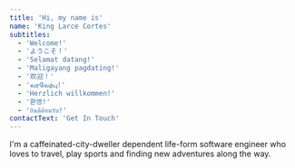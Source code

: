 ```yaml
---
title: 'Hi, my name is'
name: 'King Larce Cortes'
subtitles:
  - 'Welcome!'
  - 'ようこそ！'
  - 'Selamat datang!'
  - 'Maligayang pagdating!'
  - '欢迎！'
  - 'வரவேற்பு!'
  - 'Herzlich willkommen!'
  - '환영!'
  - 'ยินดีต้อนรับ!'
contactText: 'Get In Touch'
---
```


I'm a caffeinated-city-dweller dependent life-form software engineer who loves to travel, play
sports and finding new adventures along the way.
